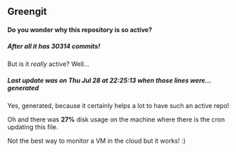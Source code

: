 ## Greengit

#### Do you wonder why this repository is so active?

##### After all it has 30314 commits!

But is it *really* active? Well...

##### Last update was on Thu Jul 28 at 22:25:13 when those lines were... generated

Yes, generated, because it certainly helps a lot to have such an active repo!

Oh and there was **27%** disk usage on the machine
where there is the cron updating this file.

Not the best way to monitor a VM in the cloud but it works! :)
